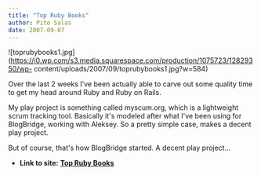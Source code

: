 ```yaml
---
title: "Top Ruby Books"
author: Pito Salas
date: 2007-09-07
---
```




![toprubybooks1.jpg](https://i0.wp.com/s3.media.squarespace.com/production/1075723/12829350/wp-
content/uploads/2007/09/toprubybooks1.jpg?w=584)

Over the last 2 weeks I've been actually able to carve out some quality time
to get my head around Ruby and Ruby on Rails.

My play project is something called myscum.org, which is a lightweight scrum
tracking tool. Basically it's modeled after what I've been using for
BlogBridge, working with Aleksey. So a pretty simple case, makes a decent play
project.

But of course, that's how BlogBridge started. A decent play project…


* **Link to site:** **[Top Ruby Books](None)**
